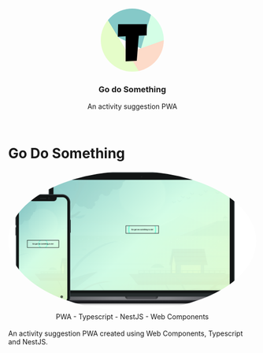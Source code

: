 <br />

<div align="center">
 <img  src="/go-do-smth-web/src/assets/images/icons/icon-128x128.png" style="border-radius:50%" />
  <h3 align="center">Go do Something</h3>

  <p align="center">
    An activity suggestion PWA
  </p>
</div>
<br />

# Go Do Something

<img  src="/preview.png" style="border-radius:50%" />
<div align="center">
 PWA - Typescript - NestJS - Web Components
</div>
<br>
An activity suggestion PWA created using Web Components, Typescript and NestJS.

